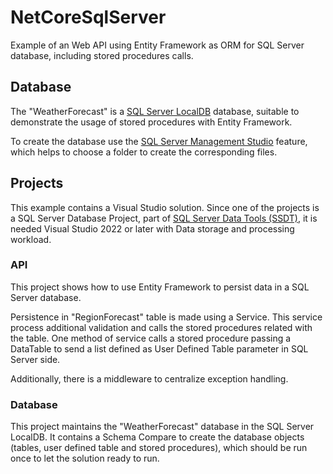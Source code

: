# NetCoreSqlServer
Example of an Web API using Entity Framework as ORM for SQL Server database, including stored procedures calls.

## Database

The "WeatherForecast" is a [SQL Server LocalDB](https://learn.microsoft.com/en-us/sql/database-engine/configure-windows/sql-server-express-localdb?view=sql-server-ver16) database, suitable to demonstrate the usage of stored procedures with Entity Framework.

To create the database use the [SQL Server Management Studio](https://learn.microsoft.com/en-us/sql/relational-databases/databases/create-a-database?view=sql-server-ver16#SSMSProcedure) feature, which helps to choose a folder to create the corresponding files.

## Projects

This example contains a Visual Studio solution. Since one of the projects is a SQL Server Database Project, part of [SQL Server Data Tools (SSDT)](https://learn.microsoft.com/en-us/sql/ssdt/sql-server-data-tools?view=sql-server-ver16), it is needed Visual Studio 2022 or later with Data storage and processing workload.


### API

This project shows how to use Entity Framework to persist data in a SQL Server database.

Persistence in "RegionForecast" table is made using a Service. This service process additional validation and calls the stored procedures related with the table. One method of service calls a stored procedure passing a DataTable to send a list defined as User Defined Table parameter in SQL Server side.

Additionally, there is a middleware to centralize exception handling.

### Database

This project maintains the "WeatherForecast" database in the SQL Server LocalDB. It contains a Schema Compare to create the database objects (tables, user defined table and stored procedures), which should be run once to let the solution ready to run.
